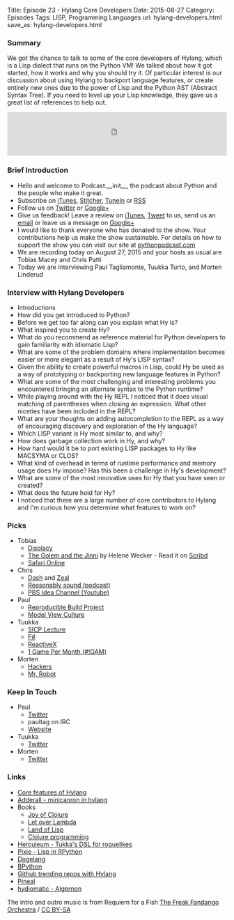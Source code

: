 Title: Episode 23 - Hylang Core Developers
Date: 2015-08-27
Category: Episodes
Tags: LISP, Programming Languages
url: hylang-developers.html
save_as: hylang-developers.html

### Summary
We got the chance to talk to some of the core developers of Hylang, which is a Lisp dialect that runs on the Python VM! We talked about how it got started, how it works and why you should try it. Of particular interest is our discussion about using Hylang to backport language features, or create entirely new ones due to the power of Lisp and the Python AST (Abstract Syntax Tree). If you need to level up your Lisp knowledge, they gave us a great list of references to help out.

<iframe id="audio_iframe" src="http://www.podbean.com/media/player/ygxh4-58d0d5?from=wp&skin=103&postId=5820629&download=1&share=1&fonts=Helvetica&auto=0" height="100" width="100%" frameborder="0" scrolling="no" data-name="pb-iframe-player"></iframe>

### Brief Introduction
- Hello and welcome to Podcast.\_\_init\_\_, the podcast about Python and the people who make it great.
- Subscribe on [iTunes](https://itunes.apple.com/us/podcast/podcast.-init/id981834425?mt=2&uo=6&at=&ct=), [Stitcher](http://www.stitcher.com/s?fid=64838&refid=stpr), [TuneIn](http://tunein.com/embed/follow/p726240/#) or [RSS](http://podcastinit.podbean.com/feed/)
- Follow us on [Twitter](https://twitter.com/Podcast__init__) or [Google+](https://plus.google.com/+Podcastinit-the-python-podcast)
- Give us feedback! Leave a review on [iTunes](https://itunes.apple.com/us/podcast/podcast.-init/id981834425?mt=2&uo=6&at=&ct=), [Tweet](https://twitter.com/Podcast__init__) to us, send us an [email](mailto:hosts@podcastinit.com) or leave us a message on [Google+](https://plus.google.com/+Podcastinit-the-python-podcast)
- I would like to thank everyone who has donated to the show. Your contributions help us make the show sustainable. For details on how to support the show you can visit our site at [pythonpodcast.com](http://pythonpodcast.com)
- We are recording today on August 27, 2015 and your hosts as usual are Tobias Macey and Chris Patti
- Today we are interviewing Paul Tagliamonte, Tuukka Turto, and Morten Linderud

### Interview with Hylang Developers
- Introductions
- How did you get introduced to Python?
- Before we get too far along can you explain what Hy is?
- What inspired you to create Hy?
- What do you recommend as reference material for Python developers to gain familiarity with idiomatic Lisp?
- What are some of the problem domains where implementation becomes easier or more elegant as a result of Hy's LISP syntax?
- Given the ability to create powerful macros in Lisp, could Hy be used as a way of prototyping or backporting new language features in Python?
- What are some of the most challenging and interesting problems you encountered bringing an alternate syntax to the Python runtime?
- While playing around with the Hy REPL I noticed that it does visual matching of parentheses when closing an expression. What other niceties have been included in the REPL?
- What are your thoughts on adding autocompletion to the REPL as a way of encouraging discovery and exploration of the Hy language?
- Which LISP variant is Hy most similar to, and why?
- How does garbage collection work in Hy, and why?
- How hard would it be to port existing LISP packages to Hy like MACSYMA or CLOS?
- What kind of overhead in terms of runtime performance and memory usage does Hy impose? Has this been a challenge in Hy's development?
- What are some of the most innovative uses for Hy that you have seen or created?
- What does the future hold for Hy?
- I noticed that there are a large number of core contributors to Hylang and I'm curious how you determine what features to work on?

### Picks
- Tobias
    - [Displacy](http://spacy.io/displacy/)
    - [The Golem and the Jinni](http://amzn.to/1V0WkHO) by Helene Wecker - Read it on [Scribd](https://www.scribd.com/g/4ko3os)
    - [Safari Online](https://www.safaribooksonline.com/)
- Chris
    - [Dash](https://kapeli.com/dash) and [Zeal](http://zealdocs.org/)
    - [Reasonably sound (podcast)](http://www.infiniteguest.org/reasonably-sound/)
    - [PBS Idea Channel (Youtube)](https://www.youtube.com/user/pbsideachannel)
- Paul
    - [Reproducible Build Project](http://wiki.debian.org/reproduciblebuilds)
    - [Model View Culture](https://modelviewculture.com/)
- Tuukka
    - [SICP Lecture](https://www.youtube.com/watch?v=2Op3QLzMgSY&list=PL8FE88AA54363BC46)
    - [F#](http://fsharp.org)
    - [ReactiveX](http://reactivex.io/)
    - [1 Game Per Month (#!GAM)](http://www.onegameamonth.com/)
- Morten
    - [Hackers](http://amzn.to/1KnBYna)
    - [Mr. Robot](http://amzn.to/1KrNFZg)

### Keep In Touch
- Paul
    - [Twitter](https://twitter.com/paultag)
    - paultag on IRC
    - [Website](http://pault.ag)
- Tuukka
    - [Twitter](https://twitter.com/tuuturto)
- Morten
    - [Twitter](https://twitter.com/mortenlinderud)

### Links
- [Core features of Hylang](http://docs.hylang.org/en/latest/)
- [Adderall - minicanron in hylang](https://github.com/algernon/adderall)
- Books
  - [Joy of Clojure](http://amzn.to/1KrOnFS)
  - [Let over Lambda](http://amzn.to/1KnCu4D)
  - [Land of Lisp](http://amzn.to/1iDyLcs)
  - [Clojure programming](http://amzn.to/1V0WYVQ)
- [Herculeum - Tukka's DSL for roguelikes](https://github.com/tuturto/pyherc)
- [Pixie - Lisp in RPython](https://github.com/pixie-lang/pixie)
- [Dogelang](https://pyos.github.io/dg/)
- [BPython](https://github.com/thomasballinger/bphython)
- [Github trending repos with Hylang](https://github.com/trending?l=hy)
- [Pineal](https://github.com/edne/pineal)
- [hydiomatic - Algernon](https://github.com/hylang/hydiomatic)

The intro and outro music is from Requiem for a Fish [The Freak Fandango Orchestra](http://freemusicarchive.org/music/The_Freak_Fandango_Orchestra/)  / [CC BY-SA](http://creativecommons.org/licenses/by-sa/3.0/)
